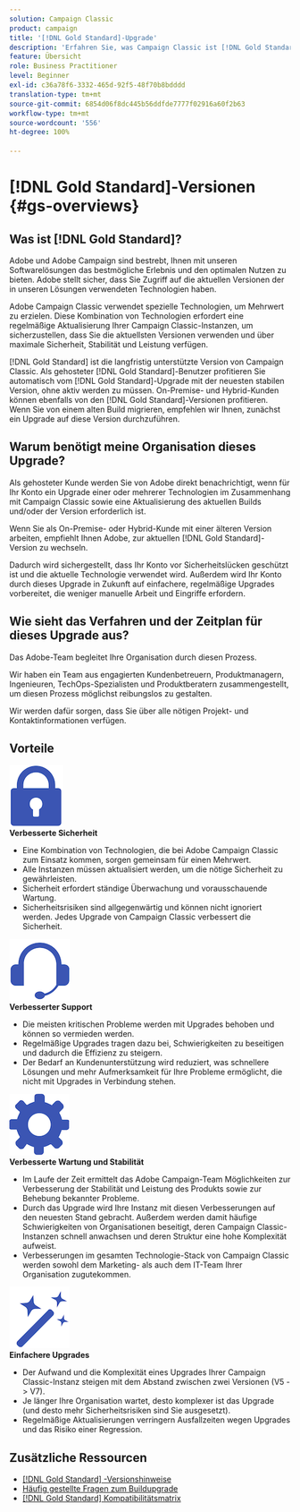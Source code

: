 ```yaml
---
solution: Campaign Classic
product: campaign
title: '[!DNL Gold Standard]-Upgrade'
description: 'Erfahren Sie, was Campaign Classic ist [!DNL Gold Standard] '
feature: Übersicht
role: Business Practitioner
level: Beginner
exl-id: c36a78f6-3332-465d-92f5-48f70b8bdddd
translation-type: tm+mt
source-git-commit: 6854d06f8dc445b56ddfde7777f02916a60f2b63
workflow-type: tm+mt
source-wordcount: '556'
ht-degree: 100%

---
```


# [!DNL Gold Standard]-Versionen {#gs-overviews}

## Was ist [!DNL Gold Standard]?

Adobe und Adobe Campaign sind bestrebt, Ihnen mit unseren Softwarelösungen das bestmögliche Erlebnis und den optimalen Nutzen zu bieten. Adobe stellt sicher, dass Sie Zugriff auf die aktuellen Versionen der in unseren Lösungen verwendeten Technologien haben.

Adobe Campaign Classic verwendet spezielle Technologien, um Mehrwert zu erzielen. Diese Kombination von Technologien erfordert eine regelmäßige Aktualisierung Ihrer Campaign Classic-Instanzen, um sicherzustellen, dass Sie die aktuellsten Versionen verwenden und über maximale Sicherheit, Stabilität und Leistung verfügen.

[!DNL Gold Standard] ist die langfristig unterstützte Version von Campaign Classic. Als gehosteter [!DNL Gold Standard]-Benutzer profitieren Sie automatisch vom [!DNL Gold Standard]-Upgrade mit der neuesten stabilen Version, ohne aktiv werden zu müssen. On-Premise- und Hybrid-Kunden können ebenfalls von den [!DNL Gold Standard]-Versionen profitieren. Wenn Sie von einem alten Build migrieren, empfehlen wir Ihnen, zunächst ein Upgrade auf diese Version durchzuführen.

## Warum benötigt meine Organisation dieses Upgrade?

Als gehosteter Kunde werden Sie von Adobe direkt benachrichtigt, wenn für Ihr Konto ein Upgrade einer oder mehrerer Technologien im Zusammenhang mit Campaign Classic sowie eine Aktualisierung des aktuellen Builds und/oder der Version erforderlich ist.

Wenn Sie als On-Premise- oder Hybrid-Kunde mit einer älteren Version arbeiten, empfiehlt Ihnen Adobe, zur aktuellen [!DNL Gold Standard]-Version zu wechseln.

Dadurch wird sichergestellt, dass Ihr Konto vor Sicherheitslücken geschützt ist und die aktuelle Technologie verwendet wird. Außerdem wird Ihr Konto durch dieses Upgrade in Zukunft auf einfachere, regelmäßige Upgrades vorbereitet, die weniger manuelle Arbeit und Eingriffe erfordern.

## Wie sieht das Verfahren und der Zeitplan für dieses Upgrade aus?

Das Adobe-Team begleitet Ihre Organisation durch diesen Prozess.

Wir haben ein Team aus engagierten Kundenbetreuern, Produktmanagern, Ingenieuren, TechOps-Spezialisten und Produktberatern zusammengestellt, um diesen Prozess möglichst reibungslos zu gestalten.

Wir werden dafür sorgen, dass Sie über alle nötigen Projekt- und Kontaktinformationen verfügen.

## Vorteile

<tr>
  <td>
      <img alt="Sicherheit" src="assets/do-not-localize/security.png"/>
    <div>
    <strong>Verbesserte Sicherheit</strong>
    </div>
    <ul>
    <li>Eine Kombination von Technologien, die bei Adobe Campaign Classic zum Einsatz kommen, sorgen gemeinsam für einen Mehrwert.</li>
    <li>Alle Instanzen müssen aktualisiert werden, um die nötige Sicherheit zu gewährleisten.</li>
    <li>Sicherheit erfordert ständige Überwachung und vorausschauende Wartung.</li>
    <li>Sicherheitsrisiken sind allgegenwärtig und können nicht ignoriert werden. Jedes Upgrade von Campaign Classic verbessert die Sicherheit.</li>
    </ul>
  </td>

<td>
      <img alt="Support" src="assets/do-not-localize/support.png" />
    <div>
    <strong>Verbesserter Support</strong>
    </div>
    <ul>
    <li>Die meisten kritischen Probleme werden mit Upgrades behoben und können so vermieden werden.</li>
    <li>Regelmäßige Upgrades tragen dazu bei, Schwierigkeiten zu beseitigen und dadurch die Effizienz zu steigern.</li>
    <li>Der Bedarf an Kundenunterstützung wird reduziert, was schnellere Lösungen und mehr Aufmerksamkeit für Ihre Probleme ermöglicht, die nicht mit Upgrades in Verbindung stehen.</li>
    </ul>
  </td>
</tr>

<tr>
  <td>
      <img alt="Wartung" src="assets/do-not-localize/maintenance.png"/>
    <div>
    <strong>Verbesserte Wartung und Stabilität</strong>
    </div>
    <ul>
    <li>Im Laufe der Zeit ermittelt das Adobe Campaign-Team Möglichkeiten zur Verbesserung der Stabilität und Leistung des Produkts sowie zur Behebung bekannter Probleme.</li>
    <li>Durch das Upgrade wird Ihre Instanz mit diesen Verbesserungen auf den neuesten Stand gebracht. Außerdem werden damit häufige Schwierigkeiten von Organisationen beseitigt, deren Campaign Classic-Instanzen schnell anwachsen und deren Struktur eine hohe Komplexität aufweist.</li>
    <li>Verbesserungen im gesamten Technologie-Stack von Campaign Classic werden sowohl dem Marketing- als auch dem IT-Team Ihrer Organisation zugutekommen.</li>
    </ul>
  </td>

<td>
      <img alt="Build-Upgrade" src="assets/do-not-localize/upgrades.png" />
    <div>
    <strong>Einfachere Upgrades</strong>
    </a>
    </div>
    <ul>
    <li>Der Aufwand und die Komplexität eines Upgrades Ihrer Campaign Classic-Instanz steigen mit dem Abstand zwischen zwei Versionen (V5 -&gt; V7).</li>
    <li>Je länger Ihre Organisation wartet, desto komplexer ist das Upgrade (und desto mehr Sicherheitsrisiken sind Sie ausgesetzt).</li>
    <li>Regelmäßige Aktualisierungen verringern Ausfallzeiten wegen Upgrades und das Risiko einer Regression.</li>
    </ul>
  </td>
</tr>
</table>

## Zusätzliche Ressourcen

* [[!DNL Gold Standard] -Versionshinweise](gold-standard.md)
* [Häufig gestellte Fragen zum Buildupgrade](../../platform/using/faq-build-upgrade.md)
* [[!DNL Gold Standard] Kompatibilitätsmatrix](compatibility-matrix-gs.md)
